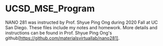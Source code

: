 # UCSD_MSE_Program
 NANO 281 was instructed by Prof. Shyue Ping Ong during 2020 Fall at UC San Diego. 
 These files include my notes and homework. More details and instructions can be found in Prof. Shyue Ping Ong's github[https://github.com/materialsvirtuallab/nano281].
